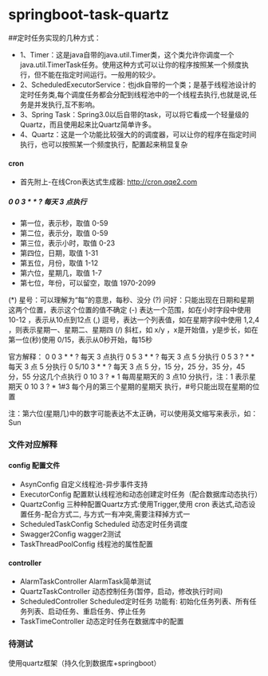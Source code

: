 # springboot-task-quartz

##定时任务实现的几种方式：
 
 * 1、Timer：这是java自带的java.util.Timer类，这个类允许你调度一个java.util.TimerTask任务。使用这种方式可以让你的程序按照某一个频度执行，但不能在指定时间运行。一般用的较少。
 * 2、ScheduledExecutorService：也jdk自带的一个类；是基于线程池设计的定时任务类,每个调度任务都会分配到线程池中的一个线程去执行,也就是说,任务是并发执行,互不影响。
 * 3、Spring Task：Spring3.0以后自带的task，可以将它看成一个轻量级的Quartz，而且使用起来比Quartz简单许多。
 * 4、Quartz：这是一个功能比较强大的的调度器，可以让你的程序在指定时间执行，也可以按照某一个频度执行，配置起来稍显复杂

#### cron
* 首先附上-在线Cron表达式生成器: http://cron.qqe2.com
##### 0 0 3 * * ?    每天 3 点执行

* 第一位，表示秒，取值 0-59
* 第二位，表示分，取值 0-59
* 第三位，表示小时，取值 0-23
* 第四位，日期，取值 1-31
* 第五位，月份，取值 1-12
* 第六位，星期几，取值 1-7
* 第七位，年份，可以留空，取值 1970-2099

(*) 星号：可以理解为“每”的意思，每秒、没分
(?) 问好：只能出现在日期和星期这两个位置，表示这个位置的值不确定
(-) 表达一个范围，如在小时字段中使用 10-12 ，表示从10点到12点
(,) 逗号，表达一个列表值，如在星期字段中使用 1,2,4 ，则表示星期一、星期二、星期四
(/) 斜杠，如 x/y ，x是开始值，y是步长，如在第一位(秒)使用 0/15，表示从0秒开始，每15秒

官方解释：
0 0 3 * * ?         每天 3 点执行
0 5 3 * * ?         每天 3 点 5 分执行
0 5 3 ? * *         每天 3 点 5 分执行
0 5/10 3 * * ?      每天 3 点 5 分，15 分，25 分，35 分，45 分，55 分这几个点执行
0 10 3 ? * 1        每周星期天的 3 点10 分执行，注：1 表示星期天
0 10 3 ? * 1#3      每个月的第三个星期的星期天 执行，#号只能出现在星期的位置

注：第六位(星期几)中的数字可能表达不太正确，可以使用英文缩写来表示，如：Sun

### 文件对应解释
#### config 配置文件
* AsynConfig 自定义线程池-异步事件支持
* ExecutorConfig  配置默认线程池和动态创建定时任务（配合数据库动态执行）
* QuartzConfig 三种种配置Quartz方式:使用Trigger,使用 cron 表达式,动态设置任务-配合方式二, 与方式一有冲突,需要注释掉方式一
* ScheduledTaskConfig  Scheduled 动态定时任务调度
* Swagger2Config  wagger2测试
* TaskThreadPoolConfig 线程池的属性配置

#### controller 
* AlarmTaskController  AlarmTask简单测试
* QuartzTaskController 动态控制任务(暂停，启动，修改执行时间)
* ScheduledController Scheduled定时任务 功能有: 初始化任务列表、所有任务列表、启动任务、重启任务、停止任务
* TaskTimeController 动态定时任务在数据库中的配置

### 待测试
使用quartz框架（持久化到数据库+springboot）
